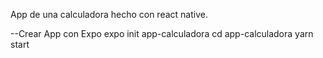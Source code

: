 App de una calculadora hecho con react native.

--Crear App con Expo
expo init app-calculadora
cd app-calculadora
yarn start
